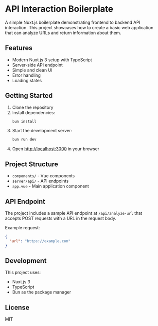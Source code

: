 # API Interaction Boilerplate

A simple Nuxt.js boilerplate demonstrating frontend to backend API interaction. This project showcases how to create a basic web application that can analyze URLs and return information about them.

## Features

- Modern Nuxt.js 3 setup with TypeScript
- Server-side API endpoint
- Simple and clean UI
- Error handling
- Loading states

## Getting Started

1. Clone the repository
2. Install dependencies:
   ```bash
   bun install
   ```
3. Start the development server:
   ```bash
   bun run dev
   ```
4. Open [http://localhost:3000](http://localhost:3000) in your browser

## Project Structure

- `components/` - Vue components
- `server/api/` - API endpoints
- `app.vue` - Main application component

## API Endpoint

The project includes a sample API endpoint at `/api/analyze-url` that accepts POST requests with a URL in the request body.

Example request:
```json
{
  "url": "https://example.com"
}
```

## Development

This project uses:
- Nuxt.js 3
- TypeScript
- Bun as the package manager

## License

MIT
